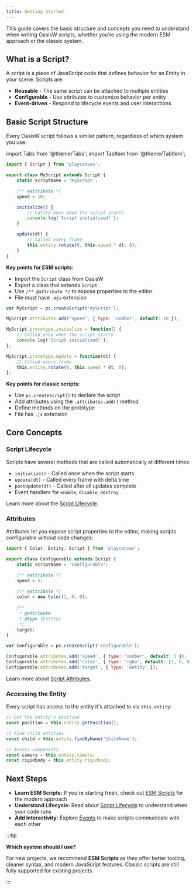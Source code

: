 ```yaml
---
title: Getting Started
---
```


This guide covers the basic structure and concepts you need to understand when writing OasisW scripts, whether you're using the modern ESM approach or the classic system.

## What is a Script?

A script is a piece of JavaScript code that defines behavior for an Entity in your scene. Scripts are:

* **Reusable** - The same script can be attached to multiple entities
* **Configurable** - Use attributes to customize behavior per entity
* **Event-driven** - Respond to lifecycle events and user interactions

## Basic Script Structure

Every OasisW script follows a similar pattern, regardless of which system you use:

import Tabs from '@theme/Tabs';
import TabItem from '@theme/TabItem';

<Tabs defaultValue="esm" groupId='script-code'>
<TabItem value="esm" label="ESM (Recommended)">

```javascript
import { Script } from 'playcanvas';

export class MyScript extends Script {
    static scriptName = 'myScript';

    /** @attribute */
    speed = 10;

    initialize() {
        // Called once when the script starts
        console.log('Script initialized!');
    }

    update(dt) {
        // Called every frame
        this.entity.rotate(0, this.speed * dt, 0);
    }
}
```

**Key points for ESM scripts:**

* Import the `Script` class from OasisW
* Export a class that extends `Script`
* Use `/** @attribute */` to expose properties to the editor
* File must have `.mjs` extension

</TabItem>
<TabItem value="classic" label="Classic">

```javascript
var MyScript = pc.createScript('myScript');

MyScript.attributes.add('speed', { type: 'number', default: 10 });

MyScript.prototype.initialize = function() {
    // Called once when the script starts
    console.log('Script initialized!');
};

MyScript.prototype.update = function(dt) {
    // Called every frame
    this.entity.rotate(0, this.speed * dt, 0);
};
```

**Key points for classic scripts:**

* Use `pc.createScript()` to declare the script
* Add attributes using the `.attributes.add()` method
* Define methods on the prototype
* File has `.js` extension

</TabItem>
</Tabs>

## Core Concepts

### Script Lifecycle

Scripts have several methods that are called automatically at different times:

* `initialize()` - Called once when the script starts
* `update(dt)` - Called every frame with delta time
* `postUpdate(dt)` - Called after all updates complete
* Event handlers for `enable`, `disable`, `destroy`

Learn more about the [Script Lifecycle](./script-lifecycle.md).

### Attributes

Attributes let you expose script properties to the editor, making scripts configurable without code changes:

<Tabs defaultValue="esm" groupId='script-code'>
<TabItem value="esm" label="ESM">

```javascript
import { Color, Entity, Script } from 'playcanvas';

export class Configurable extends Script {
    static scriptName = 'configurable';

    /** @attribute */
    speed = 5;
    
    /** @attribute */
    color = new Color(1, 0, 0);
    
    /** 
     * @attribute 
     * @type {Entity}
     */
    target;
}
```

</TabItem>
<TabItem value="classic" label="Classic">

```javascript
var Configurable = pc.createScript('configurable');

Configurable.attributes.add('speed', { type: 'number', default: 5 });
Configurable.attributes.add('color', { type: 'rgba', default: [1, 0, 0, 1] });
Configurable.attributes.add('target', { type: 'entity' });
```

</TabItem>
</Tabs>

Learn more about [Script Attributes](./script-attributes/index.md).

### Accessing the Entity

Every script has access to the entity it's attached to via `this.entity`:

```javascript
// Get the entity's position
const position = this.entity.getPosition();

// Find child entities
const child = this.entity.findByName('ChildName');

// Access components
const camera = this.entity.camera;
const rigidbody = this.entity.rigidbody;
```

## Next Steps

* **Learn ESM Scripts:** If you're starting fresh, check out [ESM Scripts](./esm-scripts.md) for the modern approach
* **Understand Lifecycle:** Read about [Script Lifecycle](./script-lifecycle.md) to understand when your code runs
* **Add Interactivity:** Explore [Events](./events.md) to make scripts communicate with each other

:::tip

**Which system should I use?**

For new projects, we recommend **ESM Scripts** as they offer better tooling, cleaner syntax, and modern JavaScript features. Classic scripts are still fully supported for existing projects.

:::
